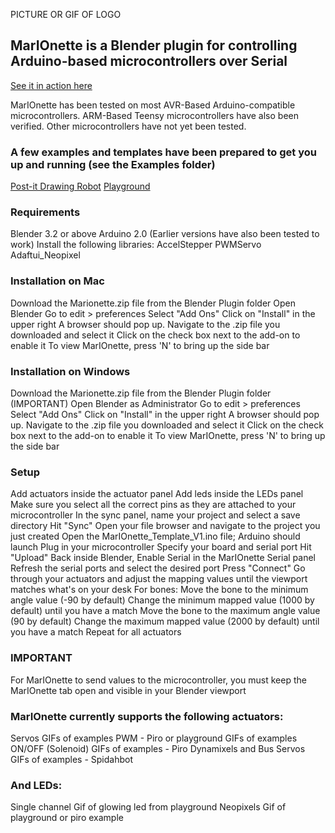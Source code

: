 PICTURE OR GIF OF LOGO

## MarIOnette is a Blender plugin for controlling Arduino-based microcontrollers over Serial

[See it in action here](https://www.youtube.com)

MarIOnette has been tested on most AVR-Based Arduino-compatible microcontrollers. ARM-Based Teensy microcontrollers have also been verified. Other microcontrollers have not yet been tested.

### A few examples and templates have been prepared to get you up and running (see the Examples folder)
[Post-it Drawing Robot](https://www.youtube.com)
[Playground](https://www.youtube.com)

### Requirements
Blender 3.2 or above
Arduino 2.0 (Earlier versions have also been tested to work)
     Install the following libraries:
         AccelStepper
         PWMServo
         Adaftui_Neopixel

### Installation on Mac
Download the Marionette.zip file from the Blender Plugin folder
Open Blender
Go to edit > preferences
Select "Add Ons"
Click on "Install" in the upper right
A browser should pop up. Navigate to the .zip file you downloaded and select it
Click on the check box next to the add-on to enable it
To view MarIOnette, press 'N' to bring up the side bar

### Installation on Windows
Download the Marionette.zip file from the Blender Plugin folder
(IMPORTANT) Open Blender as Administrator
Go to edit > preferences
Select "Add Ons"
Click on "Install" in the upper right
A browser should pop up. Navigate to the .zip file you downloaded and select it
Click on the check box next to the add-on to enable it
To view MarIOnette, press 'N' to bring up the side bar

### Setup
Add actuators inside the actuator panel
Add leds inside the LEDs panel
Make sure you select all the correct pins as they are attached to your microcontroller
In the sync panel, name your project and select a save directory
Hit "Sync"
Open your file browser and navigate to the project you just created
Open the MarIOnette_Template_V1.ino file; Arduino should launch
Plug in your microcontroller
Specify your board and serial port
Hit "Upload"
Back inside Blender, Enable Serial in the MarIOnette Serial panel
Refresh the serial ports and select the desired port
Press "Connect"
Go through your actuators and adjust the mapping values until the viewport matches what's on your desk
  For bones: 
    Move the bone to the minimum angle value (-90 by default)
    Change the minimum mapped value (1000 by default) until you have a match
    Move the bone to the maximum angle value (90 by default)
    Change the maximum mapped value (2000 by default) until you have a match
    Repeat for all actuators


### IMPORTANT
For MarIOnette to send values to the microcontroller, you must keep the MarIOnette tab open and visible in your Blender viewport

### MarIOnette currently supports the following actuators:
Servos
GIFs of examples
PWM - Piro or playground
GIFs of examples
ON/OFF (Solenoid)
GIFs of examples - Piro
Dynamixels and Bus Servos
GIFs of examples - Spidahbot

### And LEDs:
Single channel
Gif of glowing led from playground
Neopixels
Gif of playground or piro example
